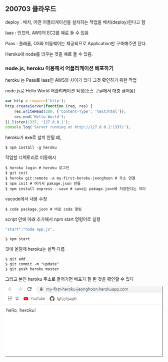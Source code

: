 ## 200703 클라우드



deploy : 배치, 어떤 어플리케이션을 설치하는 작업을 배치(deploy)한다고 함

Iaas : 인프라, AWS의 EC2를 예로 들 수 있음

Paas : 플래폼, OS와 미들웨어는 제공되므로 Application만 구축해주면 된다.

Heroku에 node를 띄우는 것을 예로 들 수 있음.



### node.js, heroku 이용해서 어플리케이션 배포하기

heroku 는 Paas로 Iaas인 AWS와 차이가 있다 그것 확인하기 위한 작업

node.js로 Hello World 어플리케이션 작성(소스 구글에서 대충 긁어옴)

```js
var http = require('http');
http.createServer(function (req, res) {
    res.writeHead(200, {'Content-Type': 'text/html'});
    res.end('Hello World');
}).listen(1337, '127.0.0.1');
console.log('Server running at http://127.0.0.1:1337/');
```



heroku가 exe로 설치 안될 떄,

```shell
$ npm install -g heroku
```



작업할 디렉토리로 이동해서

```shell
$ heroku login # heroku 로그인
$ git init
$ heroku git:remote -a my-first-heroku-jeonghoon # 주소 연결
$ npm init # 여기서 pakage.json 만듦
$ npm install express --save # save는 pakage.json에 저장한다는 의미
```



vscode에서 내용 수정

```shell
$ code package.json # 바로 code 열림
```



 script 안에 아래 추가해서 npm start 명령어로 실행

```js
"start":"node app.js",
```

```shell
$ npm start
```



깃에 올릴때 heroku는 살짝 다름

```shell
$ git add .
$ git commit -m "update"
$ git push heroku master
```



그리고 본인 heroku 주소로 들어가면 배포가 잘 된 것을 확인할 수 있다

![image-20200706092309632](images/image-20200706092309632.png)